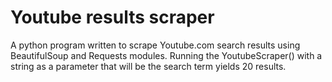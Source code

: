 # Youtube results scraper

A python program written to scrape Youtube.com search results using BeautifulSoup and Requests modules.
Running the YoutubeScraper() with a string as a parameter that will be the search term yields 20 results.
